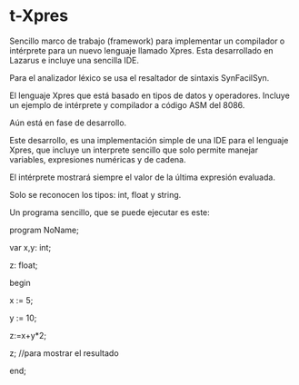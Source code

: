 t-Xpres
=======

Sencillo marco de trabajo (framework) para implementar un compilador o intérprete para un nuevo lenguaje llamado Xpres. Esta desarrollado en Lazarus e incluye una sencilla IDE.

Para el analizador léxico se usa el resaltador de sintaxis SynFacilSyn.

El lenguaje Xpres que está basado en tipos de datos y operadores.
Incluye un ejemplo de intérprete y compilador a código ASM del 8086.

Aún está en fase de desarrollo. 

Este desarrollo, es una implementación simple de una IDE para el lenguaje Xpres, que incluye un 
interprete sencillo que solo permite manejar variables, expresiones numéricas y de cadena.

El intérprete mostrará siempre el valor de la última expresión evaluada.
 
Solo se reconocen los tipos: int, float y string.

Un programa sencillo, que se puede ejecutar es este:

program NoName;

var x,y: int;

  z: float; 
    
begin

  x := 5;
  
  y := 10;
  
  z:=x+y*2;
  
  z;  //para mostrar el resultado
  
end;
